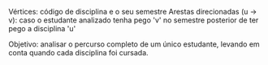 Vértices: código de disciplina e o seu semestre
Arestas direcionadas (u -> v): caso o estudante analizado tenha pego 'v' no semestre posterior de ter pego a disciplina 'u'

Objetivo: analisar o percurso completo de um único estudante, levando em conta quando cada disciplina foi cursada.